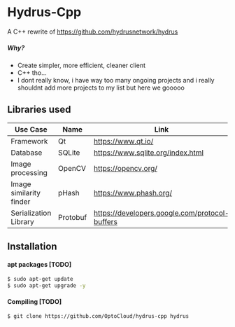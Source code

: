 # Hydrus-Cpp
 A C++ rewrite of https://github.com/hydrusnetwork/hydrus

##### Why?
- Create simpler, more efficient, cleaner client
- C++ tho...
- I dont really know, i have way too many ongoing projects and i really shouldnt add more projects to my list but here we gooooo

## Libraries used
| Use Case | Name | Link |
| ------ | ------ | ------ |
| Framework | Qt | https://www.qt.io/ |
| Database | SQLite | https://www.sqlite.org/index.html |
| Image processing | OpenCV | https://opencv.org/ |
| Image similarity finder | pHash | https://www.phash.org/ |
| Serialization Library | Protobuf | https://developers.google.com/protocol-buffers |

## Installation

#### apt packages [TODO]
```sh
$ sudo apt-get update
$ sudo apt-get upgrade -y
```
#### Compiling [TODO]
```sh
$ git clone https://github.com/OptoCloud/hydrus-cpp hydrus
```




